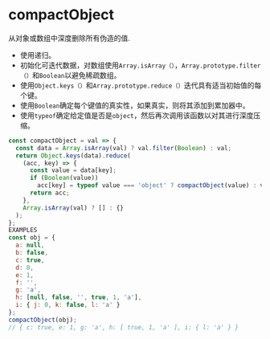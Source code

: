 # compactObject

从对象或数组中深度删除所有伪造的值.

* 使用递归。
* 初始化可迭代数据，对数组使用`Array.isArray（）`，`Array.prototype.filter（）`和`Boolean`以避免稀疏数组。
* 使用`Object.keys（）`和`Array.prototype.reduce（）`迭代具有适当初始值的每个键。
* 使用`Boolean`确定每个键值的真实性，如果真实，则将其添加到累加器中。
* 使用`typeof`确定给定值是否是`object`，然后再次调用该函数以对其进行深度压缩。

```js
const compactObject = val => {
  const data = Array.isArray(val) ? val.filter(Boolean) : val;
  return Object.keys(data).reduce(
    (acc, key) => {
      const value = data[key];
      if (Boolean(value))
        acc[key] = typeof value === 'object' ? compactObject(value) : value;
      return acc;
    },
    Array.isArray(val) ? [] : {}
  );
};
EXAMPLES
const obj = {
  a: null,
  b: false,
  c: true,
  d: 0,
  e: 1,
  f: '',
  g: 'a',
  h: [null, false, '', true, 1, 'a'],
  i: { j: 0, k: false, l: 'a' }
};
compactObject(obj);
// { c: true, e: 1, g: 'a', h: [ true, 1, 'a' ], i: { l: 'a' } }
```
